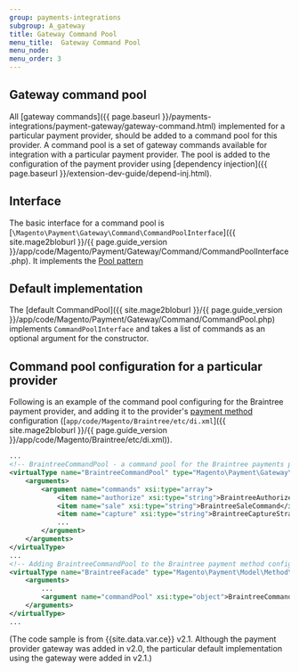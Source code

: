 ```yaml
---
group: payments-integrations
subgroup: A_gateway
title: Gateway Command Pool
menu_title:  Gateway Command Pool
menu_node:
menu_order: 3
---
```


## Gateway command pool

All [gateway commands]({{ page.baseurl }}/payments-integrations/payment-gateway/gateway-command.html) implemented for a particular payment provider, should be added to a command pool for this provider. A command pool is a set of gateway commands available for integration with a particular payment provider. The pool is added to the configuration of the payment provider using [dependency injection]({{ page.baseurl }}/extension-dev-guide/depend-inj.html).

## Interface

The basic interface for a command pool is [`\Magento\Payment\Gateway\Command\CommandPoolInterface`]({{ site.mage2bloburl }}/{{ page.guide_version }}/app/code/Magento/Payment/Gateway/Command/CommandPoolInterface.php). It implements the [Pool pattern](https://designpatternsphp.readthedocs.io/en/latest/Creational/Pool/README.html)

## Default implementation

The [default CommandPool]({{ site.mage2bloburl }}/{{ page.guide_version }}/app/code/Magento/Payment/Gateway/Command/CommandPool.php)
implements `CommandPoolInterface` and takes a list of commands as an optional argument for the constructor.

## Command pool configuration for a particular provider

Following is an example of the command pool configuring for the Braintree payment provider, and adding it to the provider's [payment method](https://glossary.magento.com/payment-method) configuration ([`app/code/Magento/Braintree/etc/di.xml`]({{ site.mage2bloburl }}/{{ page.guide_version }}/app/code/Magento/Braintree/etc/di.xml)).

```xml
...
<!-- BraintreeCommandPool - a command pool for the Braintree payments provider -->
<virtualType name="BraintreeCommandPool" type="Magento\Payment\Gateway\Command\CommandPool">
    <arguments>
        <argument name="commands" xsi:type="array">
            <item name="authorize" xsi:type="string">BraintreeAuthorizeCommand</item>
            <item name="sale" xsi:type="string">BraintreeSaleCommand</item>
            <item name="capture" xsi:type="string">BraintreeCaptureStrategyCommand</item>
            ...
        </argument>
    </arguments>
</virtualType>
...
<!-- Adding BraintreeCommandPool to the Braintree payment method configuration:-->
<virtualType name="BraintreeFacade" type="Magento\Payment\Model\Method\Adapter">
    <arguments>
        ...
        <argument name="commandPool" xsi:type="object">BraintreeCommandPool</argument>
    </arguments>
</virtualType>
...
```

(The code sample is from {{site.data.var.ce}} v2.1. Although the payment provider gateway was added in v2.0, the particular default implementation using the gateway were added in v2.1.)
